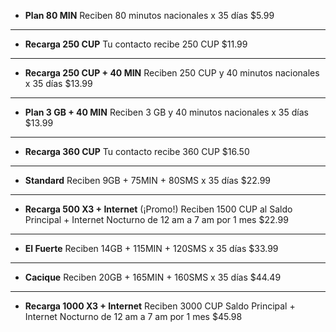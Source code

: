 - **Plan 80 MIN**
  Reciben 80 minutos nacionales x 35 días
  $5.99
---
- **Recarga 250 CUP**
  Tu contacto recibe 250 CUP
  $11.99
---
- **Recarga 250 CUP + 40 MIN** 
  Reciben 250 CUP y 40 minutos nacionales x 35 días
  $13.99
---
- **Plan 3 GB + 40 MIN**
  Reciben 3 GB y 40 minutos nacionales x 35 días
  $13.99
---
- **Recarga 360 CUP**
  Tu contacto recibe 360 CUP
  $16.50
---
- **Standard**
  Reciben 9GB + 75MIN + 80SMS x 35 días
  $22.99
---
- **Recarga 500 X3 + Internet** (¡Promo!)
  Reciben 1500 CUP al Saldo Principal + Internet Nocturno de 12 am a 7 am por 1 mes
  $22.99
---
- **El Fuerte**
  Reciben 14GB + 115MIN + 120SMS x 35 días
  $33.99
---
- **Cacique**
  Reciben 20GB + 165MIN + 160SMS x 35 días
  $44.49
---
- **Recarga 1000 X3 + Internet**
  Reciben 3000 CUP Saldo Principal + Internet Nocturno de 12 am a 7 am por 1 mes
  $45.98